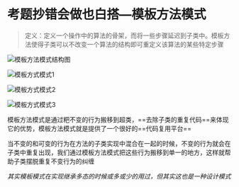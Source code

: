 # 考题抄错会做也白搭—模板方法模式

> 定义：定义一个操作中的算法的骨架，而将一些步骤延迟到子类中。模板方法使得子类可以不改变一个算法的结构即可重定义该算法的某些特定步骤

![模板方法模式结构图](C:\Typora\设计模式picture\第十章\模板方法模式结构图.png)

![模板方式模式1](C:\Typora\设计模式picture\第十章\模板方式模式1.png)

![模板方式模式2](C:\Typora\设计模式picture\第十章\模板方式模式2.png)

![模板方式模式3](C:\Typora\设计模式picture\第十章\模板方式模式3.png)



模板方法模式是通过粑不变的行为搬移到超类，==去除子类的重复代码==来体现它的优势，模板方法模式就是提供了一个很好的==代码复用平台==

当不变的和可变的行为在方法的子类实现中混合在一起的时候，不变的行为就会在子类中重复出现，我们通过模板方法模式把这些行为搬移到单一的地方，这样就帮助子类摆脱重复不变行为的纠缠



*其实模板模式在实现继承多态的时候或多或少的用过，但其实这也是一种设计模式*